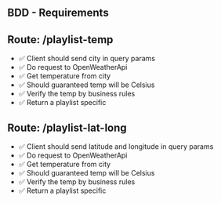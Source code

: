 ## BDD - Requirements

## Route: /playlist-temp
  - ✅ Client should send city in query params
  - ✅ Do request to OpenWeatherApi 
  - ✅ Get temperature from city
  - ✅ Should guaranteed temp will be Celsius
  - ✅ Verify the temp by business rules
  - ✅ Return a playlist specific

## Route: /playlist-lat-long
  - ✅ Client should send latitude and longitude in query params
  - ✅ Do request to OpenWeatherApi 
  - ✅ Get temperature from city
  - ✅ Should guaranteed temp will be Celsius
  - ✅ Verify the temp by business rules
  - ✅ Return a playlist specific